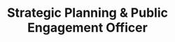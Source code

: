---
Destinations: recmsy3kFZPFZVJfe
title: Strategic Planning & Public Engagement Officer
contactImage: OrderedDict([('id', 'attcvR2QLJPwKcpBz'), ('width', 400), ('height', 400), ('url', 'https://dl.airtable.com/.attachments/608c9f4312431c60d236e52c19bd9f92/1e480ac8/WillFutrell.jpg?ts=1660580971&userId=usr3dGtitKwSxUcGO&cs=11c39a8387086b83'), ('filename', 'Will Futrell.jpg'), ('size', 38191), ('type', 'image/jpeg'), ('thumbnails', OrderedDict([('small', OrderedDict([('url', 'https://dl.airtable.com/.attachmentThumbnails/e715deadd8613b3194f9bef90192774e/ed11357b?ts=1660580971&userId=usr3dGtitKwSxUcGO&cs=cea46d45aca52ebc'), ('width', 36), ('height', 36)])), ('large', OrderedDict([('url', 'https://dl.airtable.com/.attachmentThumbnails/26d4fcb5fba9a825bc0a177b9884e6e2/b176794f?ts=1660580971&userId=usr3dGtitKwSxUcGO&cs=d1abeee225f25068'), ('width', 400), ('height', 400)])), ('full', OrderedDict([('url', 'https://dl.airtable.com/.attachmentThumbnails/ed5c1e9685fe85a6d73b7fd52655fe34/ec0ec6da?ts=1660580971&userId=usr3dGtitKwSxUcGO&cs=2e3a0002ccf4963a'), ('width', 3000), ('height', 3000)]))]))])
Project Page Content: How can NCDOR improve and simplify communications to North Carolina residents?
email: will.futrell@ncdor.gov
name: Will Futrell
employer: NC Department of Revenue
Last Modified: 2022-05-26T17:46:26.000Z
---